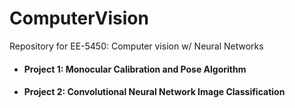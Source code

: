 # ComputerVision
Repository for EE-5450: Computer vision w/ Neural Networks

* #### Project 1: Monocular Calibration and Pose Algorithm
* #### Project 2: Convolutional Neural Network Image Classification
